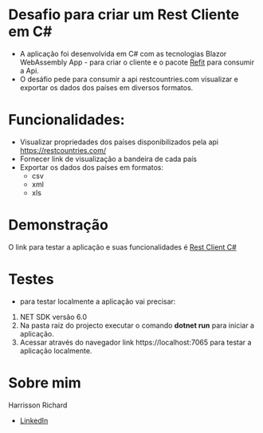 #  Desafio para criar um Rest Cliente em C#
* A aplicação foi desenvolvida em C# com as tecnologias Blazor WebAssembly App - para criar o cliente e o pacote <a href="https://github.com/reactiveui/refit">Refit</a> para consumir a Api.
* O desáfio pede para consumir a api <a herf="https://restcountries.com/">restcountries.com</a>  visualizar e exportar os dados dos países em diversos formatos.

# Funcionalidades:
* Visualizar propriedades dos países disponibilizados pela api <a herf="https://restcountries.com/">https://restcountries.com/</a>
* Fornecer link de visualização a bandeira de cada país
* Exportar os dados dos países em formatos:
    - csv
    - xml
    - xls

# Demonstração
O link para testar a aplicação e suas funcionalidades é <a href="https://rest-countries-c-sharp.netlify.app/">Rest Client C#</a>  

# Testes
* para testar localmente a aplicação vai precisar:
1. NET SDK versão 6.0
2. Na pasta raiz do projecto executar o comando <b>dotnet run</b> para iniciar a aplicação.
3. Acessar através do navegador link <a herf="https://localhost:7065"> https://localhost:7065 </a> para testar a aplicação localmente.

# Sobre mim
Harrisson Richard
- <a href="https://www.linkedin.com/in/harrisson-richard/">LinkedIn</a>
